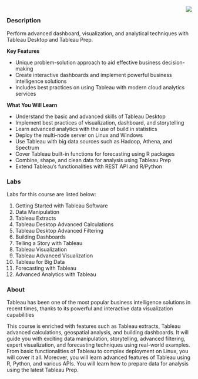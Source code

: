 <img align="right" src="./images/logo.png">


<h2><span style="color:red;"></span></h2>

### Description
Perform advanced dashboard, visualization, and analytical techniques with Tableau Desktop and Tableau Prep.

**Key Features**
- Unique problem-solution approach to aid effective business decision-making
- Create interactive dashboards and implement powerful business intelligence solutions
- Includes best practices on using Tableau with modern cloud analytics services


**What You Will Learn**
- Understand the basic and advanced skills of Tableau Desktop
- Implement best practices of visualization, dashboard, and storytelling
- Learn advanced analytics with the use of build in statistics
- Deploy the multi-node server on Linux and Windows
- Use Tableau with big data sources such as Hadoop, Athena, and Spectrum
- Cover Tableau built-in functions for forecasting using R packages
- Combine, shape, and clean data for analysis using Tableau Prep
- Extend Tableau’s functionalities with REST API and R/Python

### Labs

Labs for this course are listed below:

1. Getting Started with Tableau Software
2. Data Manipulation
3. Tableau Extracts
4. Tableau Desktop Advanced Calculations
5. Tableau Desktop Advanced Filtering
6. Building Dashboards
7. Telling a Story with Tableau
8. Tableau Visualization
9. Tableau Advanced Visualization
10. Tableau for Big Data
11. Forecasting with Tableau
12. Advanced Analytics with Tableau

### About
Tableau has been one of the most popular business intelligence solutions in recent times, thanks to its powerful and interactive data visualization capabilities

This course is enriched with features such as Tableau extracts, Tableau advanced calculations, geospatial analysis, and building dashboards. It will guide you with exciting data manipulation, storytelling, advanced filtering, expert visualization, and forecasting techniques using real-world examples. From basic functionalities of Tableau to complex deployment on Linux, you will cover it all. Moreover, you will learn advanced features of Tableau using R, Python, and various APIs. You will learn how to prepare data for analysis using the latest Tableau Prep. 